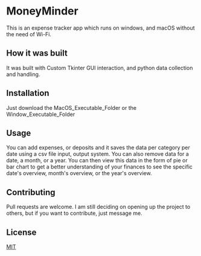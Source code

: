# MoneyMinder
This is an expense tracker app which runs on windows, and macOS without the need of Wi-Fi. 
## How it was built
It was built with Custom Tkinter GUI interaction, and python data collection and handling.
## Installation
Just download the MacOS_Executable_Folder or the Window_Executable_Folder
## Usage
You can add expenses, or deposits and it saves the data per category per date using a csv file input, output system.
You can also remove data for a date, a month, or a year. 
You can then view this data in the form of pie or bar chart to get a better understanding of your finances to see the specific date's overview, month's overview, or the year's overview.
## Contributing 
Pull requests are welcome. I am still deciding on opening up the project to others, but if you want to contribute, just message me. 

## License
[MIT](https://choosealicense.com/licenses/mit/)

